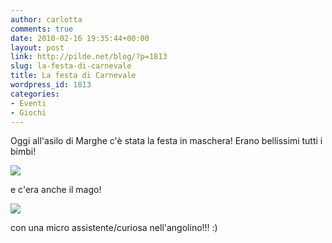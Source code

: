 ```yaml
---
author: carlotta
comments: true
date: 2010-02-16 19:35:44+00:00
layout: post
link: http://pilde.net/blog/?p=1813
slug: la-festa-di-carnevale
title: La festa di Carnevale
wordpress_id: 1813
categories:
- Eventi
- Giochi
---
```


Oggi all'asilo di Marghe c'è stata la festa in maschera! Erano bellissimi tutti i bimbi!

![](http://pilde.net/blog/wp-content/uploads/2010/02/carnevale2.jpg)

e c'era anche il mago!

![](http://pilde.net/blog/wp-content/uploads/2010/02/mago.jpg)

con una micro assistente/curiosa nell'angolino!!! :)
